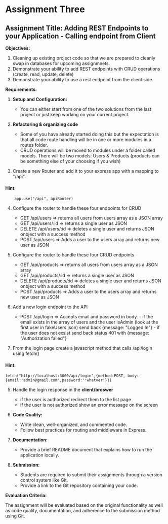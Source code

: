 # Assignment Three

## Assignment Title: Adding REST Endpoints to your Application - Calling endpoint from Client

**Objectives:**

1.  Cleaning up existing project code so that we are prepared to cleanly swap in databases for upcoming assignmnets.
2.  Demonstrate your ability to add REST endpoints with CRUD operations (create, read, update, delete)
3.  Demonstrate your ability to use a rest endpoint from the client side.

**Requirements:**

1. **Setup and Configuration:**

   - You can either start from one of the two solutions from the last project or just keep working on your current project.

2. **Refactoring & organizing code**

   - Some of you have already started doing this but the expectation is that all
     code route handling will be in one or more modules in a routes folder.
   - CRUD operations will be moved to modules under a folder called models.  There will
     be two models:  Users & Products  (products can be something else of your choosing if you wish)

3. Create a new Router and add it to your express app with a mapping to "/api".

#### Hint:

```const apiRouter = express.Router()
    app.use("/api", apiRouter)
```

4. Configure the router to handle these four endpoints for CRUD

   - GET /api/users => returns all users from users array as a JSON array
   - GET /api/users/:id => returns a single user as JSON
   - DELETE /api/users/:id => deletes a single user and returns JSON onbject with a success method
   - POST /api/users => Adds a user to the users array and returns new user as JSON

5. Configure the router to handle these four CRUD endpoints

   - GET /api/products => returns all users from users array as a JSON array
   - GET /api/products/:id => returns a single user as JSON
   - DELETE /api/products/:id => deletes a single user and returns JSON onbject with a success method
   - POST /api/products => Adds a user to the users array and returns new user as JSON

6. Add a new login endpoint to the API

   - POST /api/login => Accepts email and password in body. - if the email exists in the array of users and the user isAdmin (look at the first user in fakeUsers.json) send back {message: "Logged In"} - if the user does not exsist send back status 401 with {message: "Authorization failed"}

7. From the login page create a javascript method that calls /api/login using fetch()

#### Hint:

`fetch("http://localhost:3000/api/login",{method:POST, body:{email:'admin@gmail.com',password:''whatver'}})`

5.  Handle the login response in the **client/broswer**

    - if the user is authorized redirect them to the list page
    - if the user is not authorized show an error message on the screen

6.  **Code Quality:**

    - Write clean, well-organized, and commented code.
    - Follow best practices for routing and middleware in Express.

7.  **Documentation:**

    - Provide a brief README document that explains how to run the application locally.

8.  **Submission:**
    - Students are required to submit their assignments through a version control system like Git.
    - Provide a link to the Git repository containing your code.

**Evaluation Criteria:**

The assignment will be evaluated based on the original functionality as well as code quality, documentation, and adherence to the submission method using Git.
